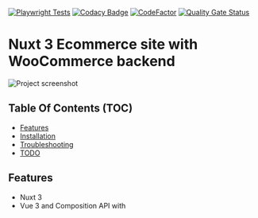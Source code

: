 [![Playwright Tests](https://github.com/w3bdesign/nuxtjs-woocommerce/actions/workflows/playwright.yml/badge.svg)](https://github.com/w3bdesign/nuxtjs-woocommerce/actions/workflows/playwright.yml)
[![Codacy Badge](https://api.codacy.com/project/badge/Grade/1835e693354349ffaa703c0bbaf2b52b)](https://app.codacy.com/gh/w3bdesign/nuxtjs-woocommerce?utm_source=github.com\&utm_medium=referral\&utm_content=w3bdesign/nuxtjs-woocommerce\&utm_campaign=Badge_Grade)
[![CodeFactor](https://www.codefactor.io/repository/github/w3bdesign/nuxtjs-woocommerce/badge)](https://www.codefactor.io/repository/github/w3bdesign/nuxtjs-woocommerce)
[![Quality Gate Status](https://sonarcloud.io/api/project_badges/measure?project=w3bdesign_nuxtjs-woocommerce\&metric=alert_status)](https://sonarcloud.io/dashboard?id=w3bdesign_nuxtjs-woocommerce)

# Nuxt 3 Ecommerce site with WooCommerce backend

<img src="https://user-images.githubusercontent.com/45217974/106988377-f129a080-676f-11eb-94b9-a44c86ea6c79.png" alt="Project screenshot" />

## Table Of Contents (TOC)

*   [Features](#Features)
*   [Installation](#Installation)
*   [Troubleshooting](#Troubleshooting)
*   [TODO](#TODO)

## Features

*   Nuxt 3
*   Vue 3 and Composition API with <script setup> syntax
*   Tailwind CSS
*   Nuxt Apollo
*   Pinia with pinia-plugin-persistedstate for cart and state management
*   Responsive design
*   Swiper integration for Hero section
*   Support for simple and variable products
*   Stock quantity on simple and variable products
*   CSS animations and transitions
*   Form handling and validation with Formkit, Vee Validate and Yup
*   Checkout process
*   Animated mobile menu
*   Basic Playwright test(s) integrated with Github actions

## Installation

1.  Install and activate the following required plugins, in your WordPress plugin directory:

*   [woocommerce](https://wordpress.org/plugins/woocommerce) Ecommerce for WordPress.
*   [wp-graphql](https://wordpress.org/plugins/wp-graphql) Exposes GraphQL for WordPress.
*   [wp-graphql-woocommerce](https://github.com/wp-graphql/wp-graphql-woocommerce) Adds WooCommerce functionality to a WPGraphQL schema. Currently only confirmed to be working with version 0.62 of this plugin.
*   [wp-algolia-woo-indexer](https://github.com/w3bdesign/wp-algolia-woo-indexer) WordPress plugin coded by me. Sends WooCommerce products to Algolia. Required for search to work.

Optional plugin:

*   [headless-wordpress](https://github.com/w3bdesign/headless-wp) Disables the frontend so only the backend is accessible.
*   [wp-graphql-cors](https://github.com/funkhaus/wp-graphql-cors) Ensures that CORS works correctly. Remember to add the domain to the store under `Extend "Access-Control-Allow-Origin” header`

The current release has been tested and is confirmed working with the following plugin versions:

*   WordPress version 6.1.1
*   WooCommerce version 7.4.0
*   WP GraphQL version 1.13.8
*   WooGraphQL version 0.12.0
*   WPGraphQL CORS version 2.1

2.  Make sure WooCommerce has some products already or import some sample products

    The WooCommerce sample products CSV file is available at `wp-content/plugins/woocommerce/sample-data/sample_products.csv` or [Sample products](sample_products/)

    Import the products at `WP Dashboard > Tools > Import > WooCommerce products(CSV)`

3.  Clone or fork the repo and modify `.env` with the URL to the GraphQL endpoint (or set environment variables in the configuration UI for your deployment solution)

4.  Start the server with `npm run dev`

5.  Enable COD (Cash On Demand) payment method in WooCommerce

6.  Add a product to the cart

7.  Proceed to checkout

8.  Fill in your details and place the order

## Troubleshooting

### I am getting a cart undefined error or other GraphQL errors

Check that you are using the 0.12.0 version of the [wp-graphql-woocommerce](https://github.com/wp-graphql/wp-graphql-woocommerce) plugin

### I encounter a bug with add to cart

Try logging off wp-admin and try again.

### The products page isn't loading

Check the attributes of the products. Right now the application requires Size and Color.
